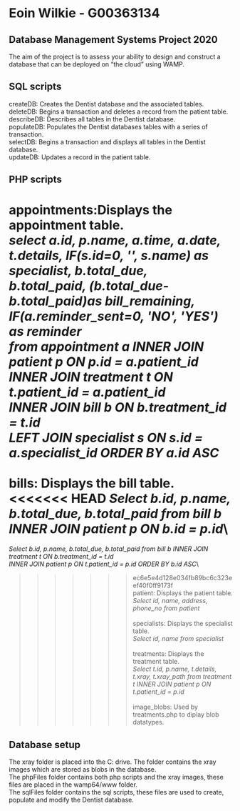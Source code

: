 # Eoin Wilkie - G00363134

## Database Management Systems Project 2020
The aim of the project is to assess your ability to design and construct a database that can be deployed on “the cloud” using WAMP.

## SQL scripts
createDB: Creates the Dentist database and the associated tables.\
deleteDB: Begins a transaction and deletes a record from the patient table.\
describeDB: Describes all tables in the Dentist database.\
populateDB: Populates the Dentist databases tables with a series of transaction.\
selectDB: Begins a transaction and displays all tables in the Dentist database.\
updateDB: Updates a record in the patient table.

## PHP scripts
appointments:Displays the appointment table.\
*select a.id, p.name, a.time, a.date, t.details, IF(s.id=0, '', s.name) as specialist, b.total_due,\
b.total_paid, (b.total_due-b.total_paid)as bill_remaining, IF(a.reminder_sent=0, 'NO', 'YES') as reminder\
from appointment a INNER JOIN patient p ON p.id = a.patient_id\
INNER JOIN treatment t ON t.patient_id = a.patient_id\
INNER JOIN bill b ON b.treatment_id = t.id\
LEFT JOIN specialist s ON s.id = a.specialist_id ORDER BY a.id ASC*\
\
bills: Displays the bill table.\
<<<<<<< HEAD
*Select b.id, p.name, b.total_due, b.total_paid from bill b INNER JOIN patient p ON b.id = p.id*\
=======
*Select b.id, p.name, b.total_due, b.total_paid from bill b INNER JOIN treatment t ON b.treatment_id = t.id\
INNER JOIN patient p ON t.patient_id = p.id ORDER BY b.id ASC*\
>>>>>>> ec6e5e4d128e034fb89bc6c323eef40f0ff9173f
\
patient: Displays the patient table.\
*Select id, name, address, phone_no from patient*\
\
specialists: Displays the specialist table.\
*Select id, name from specialist*\
\
treatments: Displays the treatment table.\
*Select t.id, p.name, t.details, t.xray, t.xray_path from treatment t INNER JOIN patient p ON t.patient_id = p.id*\
\
image_blobs: Used by treatments.php to diplay blob datatypes.

## Database setup
The xray folder is placed into the C: drive. The folder contains the xray images which are stored as blobs in the database.\
The phpFiles folder contains both php scripts and the xray images, these files are placed in the wamp64/www folder.\
The sqlFiles folder contains the sql scripts, these files are used to create, populate and modify the Dentist database.
